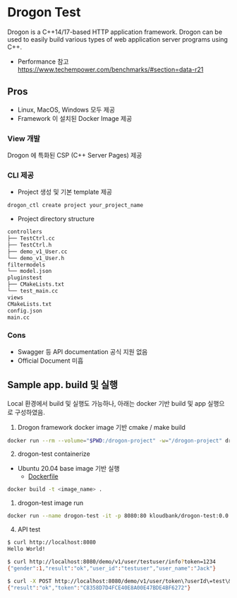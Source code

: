 # Drogon Test

Drogon is a C++14/17-based HTTP application framework. Drogon can be used to easily build various types of web application server programs using C++.

- Performance 참고
<https://www.techempower.com/benchmarks/#section=data-r21>

## Pros

- Linux, MacOS, Windows 모두 제공
- Framework 이 설치된 Docker Image 제공

### View 개발

Drogon 에 특화된 CSP (C++ Server Pages) 제공

### CLI 제공

- Project 생성 및 기본 template 제공

```sh
drogon_ctl create project your_project_name
```

- Project directory structure

```sh
controllers
├── TestCtrl.cc
├── TestCtrl.h
├── demo_v1_User.cc
└── demo_v1_User.h
filtermodels
└── model.json
pluginstest
├── CMakeLists.txt
└── test_main.cc
views
CMakeLists.txt
config.json
main.cc
```

### Cons

- Swagger 등 API documentation 공식 지원 없음
- Official Document 미흡

## Sample app. build 및 실행

Local 환경에서 build 및 실행도 가능하나, 아래는 docker 기반 build 및 app 실행으로 구성하였음.

1. Drogon framework docker image 기반 cmake / make build

```sh
docker run --rm --volume="$PWD:/drogon-project" -w="/drogon-project" drogonframework/drogon sh -c "cd build && cmake .. && make"
```

2. drogon-test containerize

- Ubuntu 20.04 base image 기반 실행
  - [Dockerfile](./Dockerfile)

```sh
docker build -t <image_name> .
```

1. drogon-test image run

```sh
docker run --name drogon-test -it -p 8080:80 kloudbank/drogon-test:0.0.1 sh -c "/app/drogon-test"
```

4. API test

```sh
$ curl http://localhost:8080
Hello World!

$ curl http://localhost:8080/demo/v1/user/testuser/info?token=1234
{"gender":1,"result":"ok","user_id":"testuser","user_name":"Jack"}

$ curl -X POST http://localhost:8080/demo/v1/user/token\?userId\=test\&passwd\=1234
{"result":"ok","token":"C8358D7D4FCE40E8A00E47BDE4BF6272"}
```
